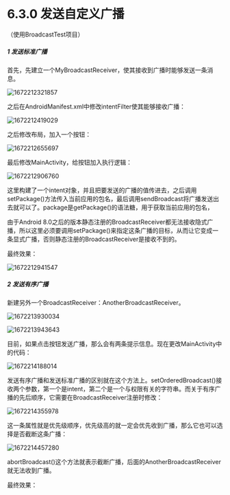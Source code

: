 # 6.3.0 发送自定义广播

（使用BroadcastTest项目）

##### 1 发送标准广播

首先，先建立一个MyBroadcastReceiver，使其接收到广播时能够发送一条消息。

![1672212321857](image/6.3.0发送自定义广播/1672212321857.png)

之后在AndroidManifest.xml中修改intentFilter使其能够接收广播：

![1672212419029](image/6.3.0发送自定义广播/1672212419029.png)

之后修改布局，加入一个按钮：

![1672212655697](image/6.3.0发送自定义广播/1672212655697.png)

最后修改MainActivity，给按钮加入执行逻辑：

![1672212906760](image/6.3.0发送自定义广播/1672212906760.png)

这里构建了一个intent对象，并且把要发送的广播的值传进去，之后调用setPackage()方法传入当前应用的包名，最后调用sendBroadcast将广播发送出去就可以了。package是getPackage()的语法糖，用于获取当前应用的包名，

由于Android 8.0之后的版本静态注册的BroadcastReceiver都无法接收隐式广播，所以这里必须要调用setPackage()来指定这条广播的目标，从而让它变成一条显式广播，否则静态注册的BroadcastReceiver是接收不到的。

最终效果：

![1672212941547](image/6.3.0发送自定义广播/1672212941547.png)

##### 2 发送有序广播

新建另外一个BroadcastReceiver：AnotherBroadcastReceiver。

![1672213930034](image/6.3.0发送自定义广播/1672213930034.png)

![1672213943643](image/6.3.0发送自定义广播/1672213943643.png)

目前，如果点击按钮发送广播，那么会有两条提示信息。现在更改MainActivity中的代码：

![1672214188014](image/6.3.0发送自定义广播/1672214188014.png)

发送有序广播和发送标准广播的区别就在这个方法上。setOrderedBroadcast()接收两个参数，第一个是intent，第二个是一个与权限有关的字符串。而关于有序广播的先后顺序，它需要在BroadcastReceiver注册时修改：

![1672214355978](image/6.3.0发送自定义广播/1672214355978.png)

这一条属性就是优先级顺序，优先级高的就一定会优先收到广播，那么它也可以选择是否截断这条广播：

![1672214457280](image/6.3.0发送自定义广播/1672214457280.png)

abortBroadcast()这个方法就表示截断广播，后面的AnotherBroadcastReceiver就无法收到广播。

最终效果：
